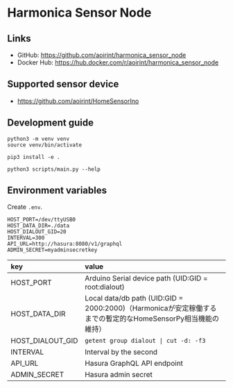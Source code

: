 # Harmonica Sensor Node

## Links

- GitHub: <https://github.com/aoirint/harmonica_sensor_node>
- Docker Hub: <https://hub.docker.com/r/aoirint/harmonica_sensor_node>

## Supported sensor device

- <https://github.com/aoirint/HomeSensorIno>

## Development guide

```shell
python3 -m venv venv
source venv/bin/activate

pip3 install -e .

python3 scripts/main.py --help
```

## Environment variables

Create `.env`.

```env
HOST_PORT=/dev/ttyUSB0
HOST_DATA_DIR=./data
HOST_DIALOUT_GID=20
INTERVAL=300
API_URL=http://hasura:8080/v1/graphql
ADMIN_SECRET=myadminsecretkey
```

|key|value|
|:--|:--|
|HOST_PORT|Arduino Serial device path (UID:GID = root:dialout)|
|HOST_DATA_DIR|Local data/db path (UID:GID = 2000:2000)（Harmonicaが安定稼働するまでの暫定的なHomeSensorPy相当機能の維持）|
|HOST_DIALOUT_GID| `getent group dialout \| cut -d: -f3` |
|INTERVAL|Interval by the second|
|API_URL|Hasura GraphQL API endpoint|
|ADMIN_SECRET|Hasura admin secret|

